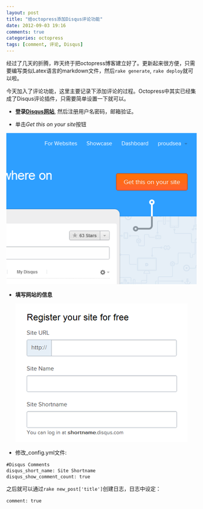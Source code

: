 ```yaml
---
layout: post
title: "给octopress添加Disqus评论功能"
date: 2012-09-03 19:16
comments: true
categories: octopress
tags: [comment, 评论, Disqus]
---
```


经过了几天的折腾，昨天终于把octopress博客建立好了。更新起来很方便，只需要编写类似Latex语言的markdown文件，然后`rake generate`, `rake deploy`就可以啦。

今天加入了评论功能，这里主要记录下添加评论的过程。Octopress中其实已经集成了Disqus评论插件，只需要简单设置一下就可以。

+ **登录[Disqus网站](http://disqus.com)**, 然后注册用户名密码，邮箱验证。

+ 单击*Get this on your site*按钮

<center>
<img src="/images/add_comment1.PNG" >
</center>

+ **填写网站的信息**

<center>
<img src="/images/add_comment2.PNG">
</center>

+ 修改_config.yml文件:

<pre><code>#Disqus Comments
disqus_short_name: Site Shortname
disqus_show_comment_count: true</code></pre>

之后就可以通过`rake new_post['title']`创建日志，日志中设定：

    comment: true